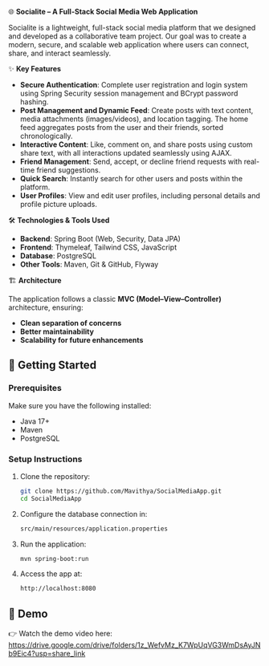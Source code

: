 🌐 **Socialite – A Full-Stack Social Media Web Application**

Socialite is a lightweight, full-stack social media platform that we designed and developed as a collaborative team project.
Our goal was to create a modern, secure, and scalable web application where users can connect, share, and interact seamlessly.

✨ **Key Features**

-  **Secure Authentication**: Complete user registration and login system using Spring Security session management and BCrypt password hashing.  
-  **Post Management and Dynamic Feed**: Create posts with text content, media attachments (images/videos), and location tagging. The home feed aggregates posts from the user and their friends, sorted chronologically.  
-  **Interactive Content**: Like, comment on, and share posts using custom share text, with all interactions updated seamlessly using AJAX.  
-  **Friend Management**: Send, accept, or decline friend requests with real-time friend suggestions.  
-  **Quick Search**: Instantly search for other users and posts within the platform.  
-  **User Profiles**: View and edit user profiles, including personal details and profile picture uploads.  


🛠 **Technologies & Tools Used**

-  **Backend**: Spring Boot (Web, Security, Data JPA)  
-  **Frontend**: Thymeleaf, Tailwind CSS, JavaScript  
-  **Database**: PostgreSQL  
-  **Other Tools**: Maven, Git & GitHub, Flyway  


🏗️ **Architecture**

The application follows a classic **MVC (Model–View–Controller)** architecture, ensuring:  

-  **Clean separation of concerns**  
-  **Better maintainability**  
-  **Scalability for future enhancements**


## 🚀 Getting Started

### Prerequisites
Make sure you have the following installed:
- Java 17+
- Maven
- PostgreSQL

### Setup Instructions
1. Clone the repository:
   ```bash
   git clone https://github.com/Mavithya/SocialMediaApp.git
   cd SocialMediaApp
   
2. Configure the database connection in:
   ```bash
   src/main/resources/application.properties

3. Run the application: 
   ```bash
   mvn spring-boot:run

4. Access the app at:
   ```bash
   http://localhost:8080


## 📸 Demo

👉 Watch the demo video here: https://drive.google.com/drive/folders/1z_WefvMz_K7WpUqVG3WmDsAyJNb9Eic4?usp=share_link

   
  


   
  


